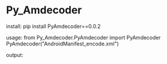 # Py_Amdecoder

install:
pip install PyAmdecoder==0.0.2

usage: 
from Py_Amdecoder.PyAmdecoder import PyAmdecoder 
PyAmdecoder("AndroidManifest_encode.xml")

output:
<?xml version="1.0" encoding="utf-8"?>
<manifest 
	xmlns:android="http://schemas.android.com/apk/res/android"
	android:versionCode="1"
	android:versionName="1.0"
	android:compileSdkVersion="30"
	android:compileSdkVersionCodename="11"
	package="com.example.myapplication"
	platformBuildVersionCode="30"
	platformBuildVersionName="11"
	>
	<uses-sdk
		android:minSdkVersion="16"
		android:targetSdkVersion="30"
		>
	</uses-sdk>
	<application
		android:theme="@7f1101bf"
		android:label="@7f10001c"
		android:icon="@7f0d0000"
		android:allowBackup="true"
		android:supportsRtl="true"
		android:roundIcon="@7f0d0001"
		android:appComponentFactory="androidx.core.app.CoreComponentFactory"
		>
		<activity
			android:theme="@7f1101c1"
			android:label="@7f10001c"
			android:name="com.example.myapplication.MainActivity"
			>
			<intent-filter
				>
				<action
					android:name="android.intent.action.MAIN"
					>
				</action>
				<category
					android:name="android.intent.category.LAUNCHER"
					>
				</category>
			</intent-filter>
		</activity>
	</application>
</manifest>
